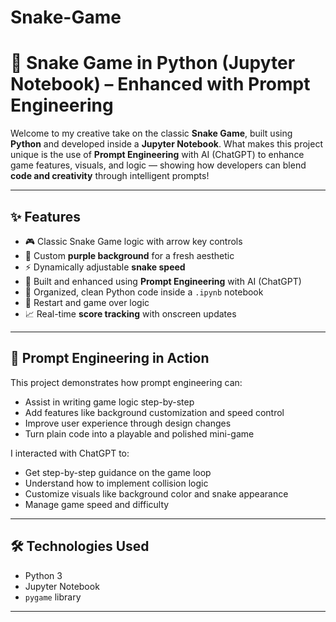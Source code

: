 # Snake-Game

# 🐍 Snake Game in Python (Jupyter Notebook) – Enhanced with Prompt Engineering

Welcome to my creative take on the classic **Snake Game**, built using **Python** and developed inside a **Jupyter Notebook**. What makes this project unique is the use of **Prompt Engineering** with AI (ChatGPT) to enhance game features, visuals, and logic — showing how developers can blend **code and creativity** through intelligent prompts!

---


## ✨ Features

- 🎮 Classic Snake Game logic with arrow key controls
- 🎨 Custom **purple background** for a fresh aesthetic
- ⚡ Dynamically adjustable **snake speed**
- 🧠 Built and enhanced using **Prompt Engineering** with AI (ChatGPT)
- 📘 Organized, clean Python code inside a `.ipynb` notebook
- 🔄 Restart and game over logic
- 📈 Real-time **score tracking** with onscreen updates

---

## 🧠 Prompt Engineering in Action

This project demonstrates how prompt engineering can:

- Assist in writing game logic step-by-step
- Add features like background customization and speed control
- Improve user experience through design changes
- Turn plain code into a playable and polished mini-game

I interacted with ChatGPT to:
- Get step-by-step guidance on the game loop
- Understand how to implement collision logic
- Customize visuals like background color and snake appearance
- Manage game speed and difficulty

---

## 🛠️ Technologies Used

- Python 3
- Jupyter Notebook
- `pygame` library

---
